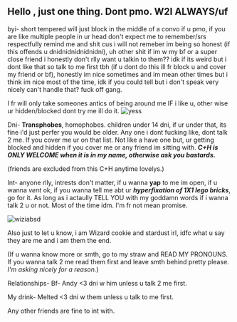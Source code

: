 ## Hello , just one thing. Dont pmo. W2I ALWAYS/uf
byi- short tempered will just block in the middle of a convo if u pmo, if you are like multiple people in ur head don't expect me to remember/srs respectfully remind me and shit cus i will not remeber im being so honest (if this offends u dnidnidnidnidnidni), uh other shit if im w my bf or a super close friend i honestly don't rlly want u talkin to them?? idk if its weird but i dont like that so talk to me first tbh (if u dont do this ill fr block u and cover my friend or bf), honestly im nice sometimes and im mean other times but i think im nice most of the time, idk if you could tell but i don't speak very nicely can't handle that? fuck off gang.

I fr will only take someones antics of being around me IF i like u, other wise ur hidden/blocked dont try me ill do it.
![yess](https://github.com/user-attachments/assets/37a49451-e4f6-4bee-89bc-6fb957c9842b)

Dni- **Transphobes**, homophobes. children under 14 dni, if ur under that, its fine i'd just perfer you would be older. Any one i dont fucking like, dont talk 2 me. If you cover me ur on that list. Not like a have one but, ur getting blocked and hidden if you cover me or any friend im sitting with. 
***C+H is ONLY WELCOME when it is in my name, otherwise ask you bastards.***

(friends are excluded from this C+H anytime lovelys.)

Int- anyone rlly, intrests don't matter, if u wanna **yap** to me im open, if u wanna *vent* ok, if you wanna tell me abt ur ***hyperfixation of 1X1 lego bricks***, go for it. As long as i actaully TELL YOU with my goddamn words if i wanna talk 2 u or not. Most of the time idm. I'm fr not mean promise.

![wiziabsd](https://github.com/user-attachments/assets/8d9f6839-7cc6-4e84-99a4-01b46ed65802)

Also just to let u know, i am Wizard cookie and stardust irl, idfc what u say they are me and i am them the end. 

(If u wanna know more or smth, go to my straw and READ MY PRONOUNS. If you wanna talk 2 me read them first and leave smth behind pretty please. *I'm asking nicely for a reason.*)

Relationships-
Bf- Andy <3 dni w him unless u talk 2 me first.

My drink- Melted <3  dni w them unless u talk to me first.

Any other friends are fine to int with.



